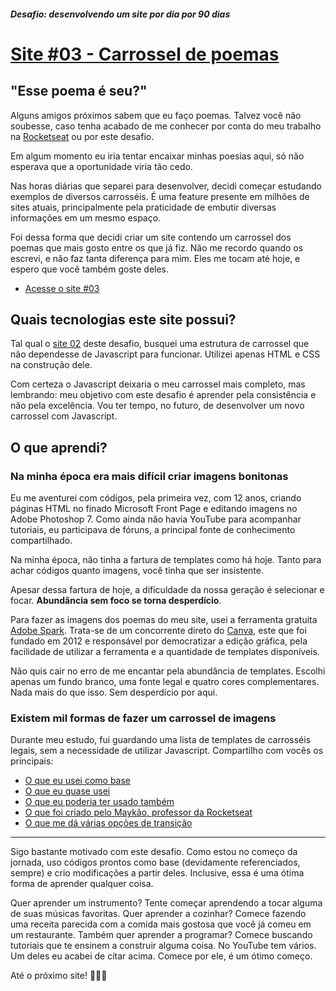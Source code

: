 ##### Desafio: desenvolvendo um site por dia por 90 dias 

# [Site #03 - Carrossel de poemas](https://www.dorlyneto.com/90sites/03-carrosseldepoemas)

## "Esse poema é seu?"

Alguns amigos próximos sabem que eu faço poemas. Talvez você não soubesse, caso tenha acabado de me conhecer por conta do meu trabalho na [Rocketseat](https://rocketseat.com.br/) ou por este desafio.

Em algum momento eu iria tentar encaixar minhas poesias aqui, só não esperava que a oportunidade viria tão cedo. 

Nas horas diárias que separei para desenvolver, decidi começar estudando exemplos de diversos carrosséis. É uma feature presente em milhões de sites atuais, principalmente pela praticidade de embutir diversas informações em um mesmo espaço.

Foi dessa forma que decidi criar um site contendo um carrossel dos poemas que mais gosto entre os que já fiz. Não me recordo quando os escrevi, e não faz tanta diferença para mim. Eles me tocam até hoje, e espero que você também goste deles.

* [Acesse o site #03](https://www.dorlyneto.com/90sites/03-carrosseldepoemas)

## Quais tecnologias este site possui?

Tal qual o [site 02](https://github.com/dorlyneto/90sites90days/tree/master/90sites/02-cliqueaqui) deste desafio, busquei uma estrutura de carrossel que não dependesse de Javascript para funcionar. Utilizei apenas HTML e CSS na construção dele. 

Com certeza o Javascript deixaria o meu carrossel mais completo, mas lembrando: meu objetivo com este desafio é aprender pela consistência e não pela excelência. Vou ter tempo, no futuro, de desenvolver um novo carrossel com Javascript.

## O que aprendi?

### Na minha época era mais difícil criar imagens bonitonas

Eu me aventurei com códigos, pela primeira vez, com 12 anos, criando páginas HTML no finado Microsoft Front Page e editando imagens no Adobe Photoshop 7. Como ainda não havia YouTube para acompanhar tutoriais, eu participava de fóruns, a principal fonte de conhecimento compartilhado.

Na minha época, não tinha a fartura de templates como há hoje. Tanto para achar códigos quanto imagens, você tinha que ser insistente. 

Apesar dessa fartura de hoje, a dificuldade da nossa geração é selecionar e focar. **Abundância sem foco se torna desperdício**.

Para fazer as imagens dos poemas do meu site, usei a ferramenta gratuita [Adobe Spark](https://spark.adobe.com/). Trata-se de um concorrente direto do [Canva](https://www.canva.com/), este que foi fundado em 2012 e responsável por democratizar a edição gráfica, pela facilidade de utilizar a ferramenta e a quantidade de templates disponíveis.

Não quis cair no erro de me encantar pela abundância de templates. Escolhi apenas um fundo branco, uma fonte legal e quatro cores complementares. Nada mais do que isso. Sem desperdício por aqui.

### Existem mil formas de fazer um carrossel de imagens

Durante meu estudo, fui guardando uma lista de templates de carrosséis legais, sem a necessidade de utilizar Javascript. Compartilho com vocês os principais:

* [O que eu usei como base](https://codepen.io/FabianK/pen/zJLLrR)
* [O que eu quase usei](https://codepen.io/SitePoint/pen/MyPVdK)
* [O que eu poderia ter usado também](https://codepen.io/cavico/pen/yOjwya)
* [O que foi criado pelo Maykão, professor da Rocketseat](https://www.youtube.com/watch?v=SGwHpzgqzgk)
* [O que me dá várias opções de transição](https://codeburst.io/how-to-pure-css-carousel-ce1a8cb231c8)

---

Sigo bastante motivado com este desafio. Como estou no começo da jornada, uso códigos prontos como base (devidamente referenciados, sempre) e crio modificações a partir deles. Inclusive, essa é uma ótima forma de aprender qualquer coisa.

Quer aprender um instrumento? Tente começar aprendendo a tocar alguma de suas músicas favoritas.
Quer aprender a cozinhar? Comece fazendo uma receita parecida com a comida mais gostosa que você já comeu em um restaurante.
Também quer aprender a programar? Comece buscando tutoriais que te ensinem a construir alguma coisa. No YouTube tem vários. Um deles eu acabei de citar acima. Comece por ele, é um ótimo começo.

Até o próximo site! 🚀🚀🚀